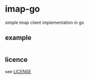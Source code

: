 # imap-go

simple imap client implementation in go

## example

```go
```

## licence

see [LICENSE](https://github.com/lsongdev/.github/blob/main/LICENSE.md)